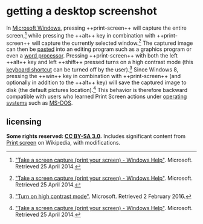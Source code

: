 # getting a desktop screenshot
In [Microsoft Windows](https://en.wikipedia.org/wiki/Microsoft_Windows), pressing ++print-screen++ will capture the entire screen,[^gdskscr1] while pressing the ++alt++ key in combination with ++print-screen++ will capture the currently selected window.[^gdskscr1] The captured image can then be [pasted](https://en.wikipedia.org/wiki/Cut,_copy,_and_paste) into an editing program such as a graphics program or even a [word processor](https://en.wikipedia.org/wiki/Word_processor). Pressing ++print-screen++ with both the left ++alt++ key and left ++shift++ pressed turns on a high contrast mode (this [keyboard shortcut](https://en.wikipedia.org/wiki/Keyboard_shortcut) can be turned off by the user).[^gdskscr2] Since Windows 8, pressing the ++win++ key in combination with ++print-screen++ (and optionally in addition to the ++alt++ key) will save the captured image to disk (the default pictures location).[^gdskscr3] This behavior is therefore backward compatible with users who learned Print Screen actions under [operating systems](https://en.wikipedia.org/wiki/Operating_system) such as [MS-DOS](https://en.wikipedia.org/wiki/MS-DOS).

## licensing
**Some rights reserved: [CC BY-SA 3.0](https://creativecommons.org/licenses/by-sa/3.0/).** Includes significant content from [Print screen](https://en.wikipedia.org/wiki/Print_screen) on Wikipedia, with modifications.

[^gdskscr1]: ["Take a screen capture (print your screen) - Windows Help"](http://windows.microsoft.com/en-us/windows/take-screen-capture-print-screen#take-screen-capture-print-screen=windows-7). Microsoft. Retrieved 25 April 2014.
[^gdskscr2]: ["Turn on high contrast mode"](http://windows.microsoft.com/en-us/windows-10/turn-on-high-contrast-mode). Microsoft. Retrieved 2 February 2016.
[^gdskscr3]: ["Take a screen capture (print your screen) - Windows Help"](http://windows.microsoft.com/en-us/windows/take-screen-capture-print-screen#take-screen-capture-print-screen=windows-8). Microsoft. Retrieved 25 April 2014.

